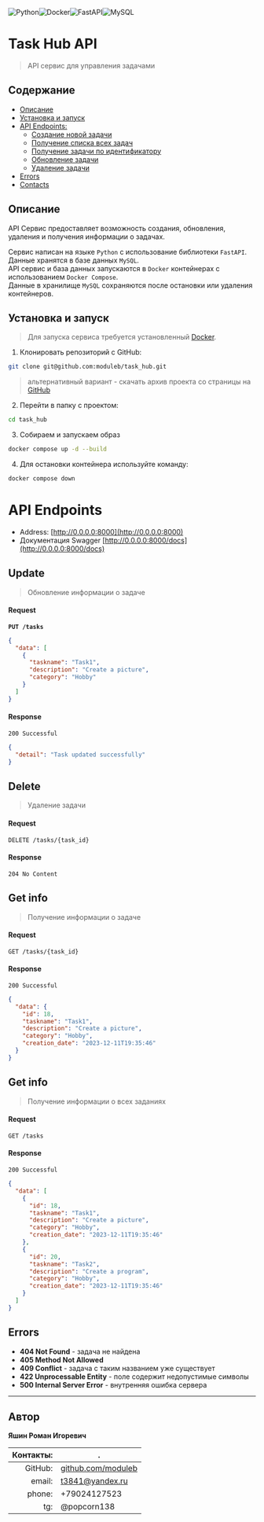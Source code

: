 ![Python](https://img.shields.io/badge/python-3670A0?style=for-the-badge&logo=python&logoColor=ffdd54)![Docker](https://img.shields.io/badge/docker-%230db7ed.svg?style=for-the-badge&logo=docker&logoColor=white)![FastAPI](https://img.shields.io/badge/FastAPI-005571?style=for-the-badge&logo=fastapi)![MySQL](https://img.shields.io/badge/mysql-%2300f.svg?style=for-the-badge&logo=mysql&logoColor=white)

# Task Hub API

> API сервис для управления задачами

## Содержание

+ [Описание](#description)
+ [Установка и запуск](#install)
+ [API Endpoints:](#api_endpoints)
    + [Создание новой задачи](#post)
    + [Получение списка всех задач](#get)
    + [Получение задачи по идентификатору](#get_one)
    + [Обновление задачи](#update)
    + [Удаление задачи](#delete)
+ [Errors](#errors)
+ [Contacts](#contacts)

<a id="description"></a>

## Описание

API Сервис предоставляет возможность создания, обновления, удаления и получения информации о задачах.

Сервис написан на языке `Python` с использование библиотеки `FastAPI`.
Данные хранятся в базе данных `MySQL`.  
API сервис и база данных запускаются в `Docker` контейнерах с использованием `Docker Compose`.  
Данные в хранилище `MySQL` сохраняются после остановки или удаления контейнеров.

<a id="install"></a>

## Установка и запуск

> Для запуска сервиса требуется установленный [Docker](https://www.docker.com/get-started/).

1. Клонировать репозиторий с GitHub:

  ```bash
  git clone git@github.com:moduleb/task_hub.git
  ```

> альтернативный вариант - скачать архив проекта со страницы на [GitHub](https://github.com/moduleb/task_hub)

2. Перейти в папку с проектом:

  ```bash
  cd task_hub
  ```

3. Собираем и запускаем образ

  ```bash
docker compose up -d --build
  ```

4. Для остановки контейнера используйте команду:

  ```bash
  docker compose down
  ```

<a id="api_endpoints"></a>

# API Endpoints

- Address: [http://0.0.0.0:8000](http://0.0.0.0:8000)
- Документация Swagger [http://0.0.0.0:8000/docs](http://0.0.0.0:8000/docs)

<a id="update"></a>

## Update

> Обновление информации о задаче

#### Request

**`PUT /tasks`**

```json
{
  "data": [
    {
      "taskname": "Task1",
      "description": "Create a picture",
      "category": "Hobby"
    }
  ]
}
```

#### Response

`200 Successful`

```json
{
  "detail": "Task updated successfully"
}
```

## Delete

> Удаление задачи

#### Request

`DELETE /tasks/{task_id}`

#### Response

`204 No Content`

<a id="get_one"></a>

## Get info

> Получение информации о задаче

#### Request

`GET /tasks/{task_id}`

#### Response

`200 Successful`

```json
{
  "data": {
    "id": 18,
    "taskname": "Task1",
    "description": "Create a picture",
    "category": "Hobby",
    "creation_date": "2023-12-11T19:35:46"
  }
}
```

<a id="get_all"></a>

## Get info

> Получение информации о всех заданиях

#### Request

`GET /tasks`

#### Response

`200 Successful`

```json
{
  "data": [
    {
      "id": 18,
      "taskname": "Task1",
      "description": "Create a picture",
      "category": "Hobby",
      "creation_date": "2023-12-11T19:35:46"
    },
    {
      "id": 20,
      "taskname": "Task2",
      "description": "Create a program",
      "category": "Hobby",
      "creation_date": "2023-12-11T19:35:46"
    }
  ]
}
```

<a id="errors"></a>

## Errors

- **404 Not Found** - задача не найдена
- **405 Method Not Allowed**
- **409 Conflict** - задача с таким названием уже существует
- **422 Unprocessable Entity** - поле содержит недопустимые символы
- **500 Internal Server Error** - внутренняя ошибка сервера

---
<a id="contacts"></a>

## Автор

**Яшин Роман Игоревич**

|      Контакты: | .                                                |
|---------------:|--------------------------------------------------|
|        GitHub: | [github.com/moduleb](https://github.com/moduleb) |
|         email: | t3841@yandex.ru                                  |
|         phone: | +79024127523                                     |
|            tg: | @popcorn138                                      |

